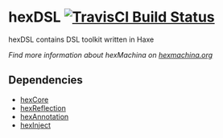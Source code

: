 # hexDSL [![TravisCI Build Status](https://travis-ci.org/DoclerLabs/hexDSL.svg?branch=master)](https://travis-ci.org/DoclerLabs/hexDSL)

hexDSL contains DSL toolkit written in Haxe

*Find more information about hexMachina on [hexmachina.org](http://hexmachina.org/)*

## Dependencies

* [hexCore](https://github.com/DoclerLabs/hexCore)
* [hexReflection](https://github.com/DoclerLabs/hexReflection)
* [hexAnnotation](https://github.com/DoclerLabs/hexAnnotation)
* [hexInject](https://github.com/DoclerLabs/hexInject)
